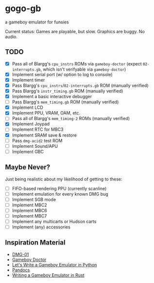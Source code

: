 # gogo-gb
a gameboy emulator for funsies

Current status: Games are playable, but slow. Graphics are buggy. No audio.

## TODO

- [X] Pass all of Blargg's `cpu_instrs` ROMs via `gameboy-doctor` (expect `02-interrupts.gb`, which isn't verifyable via `gameboy-doctor`)
- [X] Implement serial port (w/ option to log to console)
- [X] Implement timer
- [X] Pass Blargg's `cpu_instrs`/`02-interrupts.gb` ROM (manually verified)
- [X] Pass Blargg's `instr_timing.gb` ROM (manually verified)
- [X] Implement a basic interactive debugger
- [ ] Pass Blargg's `mem_timing.gb` ROM (manually verified)
- [X] Implement LCD
- [X] Implement PPU, VRAM, OAM, etc.
- [ ] Pass all of Blargg's `mem_timing-2` ROMs (manually verified)
- [X] Implement Joypad
- [ ] Implement RTC for MBC3
- [X] Implement SRAM save & restore
- [ ] Pass `dmg-acid2` test ROM
- [ ] Implement Sound/APU
- [ ] Implement GBC

## Maybe Never?

Just being realistic about my likelihood of getting to these:

- [ ] FIFO-based rendering PPU (currently scanline)
- [ ] Implement emulation for every known DMG bug
- [ ] Implement SGB mode
- [ ] Implement MBC2
- [ ] Implement MBC6
- [ ] Implement MBC7
- [ ] Implement any multicarts or Hudson carts
- [ ] Implement (any) accessories

## Inspiration Material

* [DMG-01](https://rylev.github.io/DMG-01/public/book/introduction.html)
* [Gameboy Doctor](https://github.com/robert/gameboy-doctor)
* [Let's Write a Gameboy Emulator in Python](https://www.inspiredpython.com/course/game-boy-emulator/let-s-write-a-game-boy-emulator-in-python)
* [Pandocs](https://gbdev.io/pandocs/About.html)
* [Writing a Gameboy Emulator in Rust](https://yushiomote.org/posts/gameboy-emu)
